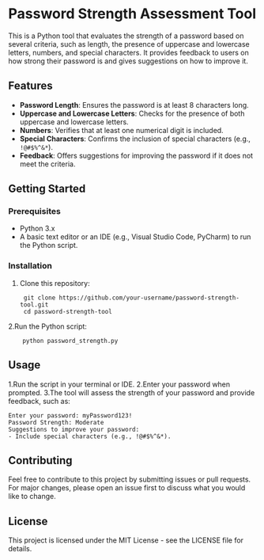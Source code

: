 #  Password Strength Assessment Tool

This is a Python tool that evaluates the strength of a password based on several criteria, such as length, the presence of uppercase and lowercase letters, numbers, and special characters. It provides feedback to users on how strong their password is and gives suggestions on how to improve it.

## Features

- **Password Length**: Ensures the password is at least 8 characters long.
- **Uppercase and Lowercase Letters**: Checks for the presence of both uppercase and lowercase letters.
- **Numbers**: Verifies that at least one numerical digit is included.
- **Special Characters**: Confirms the inclusion of special characters (e.g., `!@#$%^&*`).
- **Feedback**: Offers suggestions for improving the password if it does not meet the criteria.

## Getting Started

### Prerequisites

- Python 3.x
- A basic text editor or an IDE (e.g., Visual Studio Code, PyCharm) to run the Python script.

### Installation

1. Clone this repository:

        git clone https://github.com/your-username/password-strength-tool.git
        cd password-strength-tool
2.Run the Python script:

        python password_strength.py
## Usage

1.Run the script in your terminal or IDE.
2.Enter your password when prompted.
3.The tool will assess the strength of your password and provide feedback, such as:

    Enter your password: myPassword123!
    Password Strength: Moderate
    Suggestions to improve your password:
    - Include special characters (e.g., !@#$%^&*).
## Contributing

  Feel free to contribute to this project by submitting issues or pull requests. For major changes, please open an issue first to discuss what you would like    to change.
## License

  This project is licensed under the MIT License - see the LICENSE file for details.


